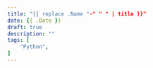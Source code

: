 ```yaml
---
title: "{{ replace .Name "-" " " | title }}"
date: {{ .Date }}
draft: true
description: ""
tags: [
    "Python",
]
---
```


